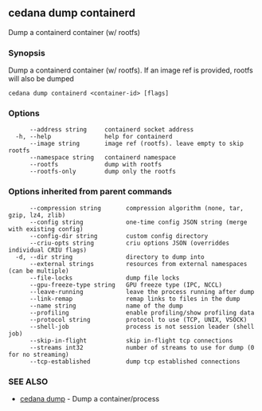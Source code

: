 ## cedana dump containerd

Dump a containerd container (w/ rootfs)

### Synopsis

Dump a containerd container (w/ rootfs). If an image ref is provided, rootfs will also be dumped

```
cedana dump containerd <container-id> [flags]
```

### Options

```
      --address string     containerd socket address
  -h, --help               help for containerd
      --image string       image ref (rootfs). leave empty to skip rootfs
      --namespace string   containerd namespace
      --rootfs             dump with rootfs
      --rootfs-only        dump only the rootfs
```

### Options inherited from parent commands

```
      --compression string       compression algorithm (none, tar, gzip, lz4, zlib)
      --config string            one-time config JSON string (merge with existing config)
      --config-dir string        custom config directory
      --criu-opts string         criu options JSON (overriddes individual CRIU flags)
  -d, --dir string               directory to dump into
      --external strings         resources from external namespaces (can be multiple)
      --file-locks               dump file locks
      --gpu-freeze-type string   GPU freeze type (IPC, NCCL)
      --leave-running            leave the process running after dump
      --link-remap               remap links to files in the dump
      --name string              name of the dump
      --profiling                enable profiling/show profiling data
      --protocol string          protocol to use (TCP, UNIX, VSOCK)
      --shell-job                process is not session leader (shell job)
      --skip-in-flight           skip in-flight tcp connections
      --streams int32            number of streams to use for dump (0 for no streaming)
      --tcp-established          dump tcp established connections
```

### SEE ALSO

* [cedana dump](cedana_dump.md)	 - Dump a container/process

